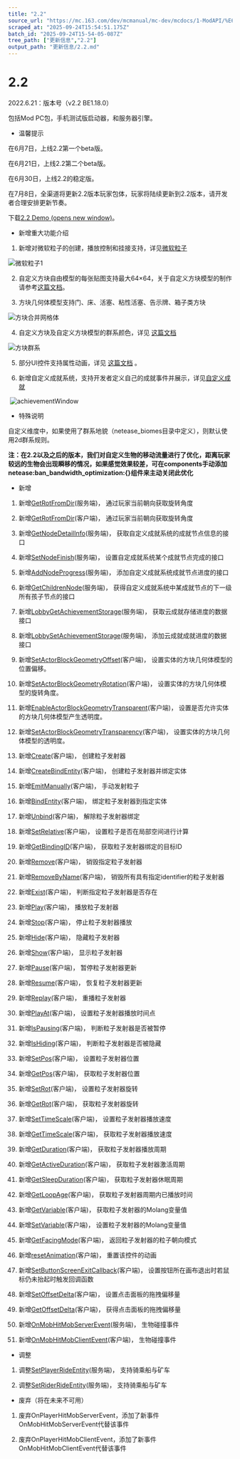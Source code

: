 ```yaml
---
title: "2.2"
source_url: "https://mc.163.com/dev/mcmanual/mc-dev/mcdocs/1-ModAPI/%E6%9B%B4%E6%96%B0%E4%BF%A1%E6%81%AF/2.2.html"
scraped_at: "2025-09-24T15:54:51.175Z"
batch_id: "2025-09-24T15-54-05-087Z"
tree_path: ["更新信息","2.2"]
output_path: "更新信息/2.2.md"
---
```


#  2.2

2022.6.21：版本号（v2.2 BE1.18.0）

包括Mod PC包，手机测试版启动器，和服务器引擎。

*   温馨提示

在6月7日，上线2.2第一个beta版。

在6月21日，上线2.2第二个beta版。

在6月30日，上线2.2的稳定版。

在7月8日，全渠道将更新2.2版本玩家包体，玩家将陆续更新到2.2版本，请开发者合理安排更新节奏。

下载[2.2 Demo (opens new window)](https://g79.gdl.netease.com/2.2BetaDemoV4.zip)。

*   新增重大功能介绍

1.  新增对微软粒子的创建，播放控制和挂接支持，详见[微软粒子](/接口/特效/微软粒子)

![微软粒子1](https://mc.163.com/dev/mcmanual/mc-dev/assets/img/wrlz.4930d11b.gif)

2.  自定义方块自由模型的每张贴图支持最大64×64，关于自定义方块模型的制作请参考[这篇文档](https://mc.163.com/dev/mcmanual/mc-dev/mcguide/20-玩法开发/15-自定义游戏内容/2-自定义方块/5-自定义方块模型.html)。
    
3.  方块几何体模型支持门、床、活塞、粘性活塞、告示牌、箱子类方块
    

![方块合并网格体](https://mc.163.com/dev/mcmanual/mc-dev/assets/img/fkhewgt.1527fdb2.png)

4.  自定义方块及自定义方块模型的群系颜色，详见 [这篇文档](https://mc.163.com/dev/mcmanual/mc-dev/mcguide/20-玩法开发/15-自定义游戏内容/2-自定义方块/2-功能.html#自定义方块及自定义方块模型的群系颜色\(2.2beta版本内容\))

![方块群系](https://mc.163.com/dev/mcmanual/mc-dev/assets/img/fkqx.7bb763d7.png)

5.  部分UI控件支持属性动画，详见 [这篇文档](https://mc.163.com/dev/mcmanual/mc-dev/mcguide/18-界面与交互/19-控件属性动画.html) 。
    
6.  新增自定义成就系统，支持开发者定义自己的成就事件并展示，详见[自定义成就](https://mc.163.com/dev/mcmanual/mc-dev/mcguide/20-玩法开发/15-自定义游戏内容/16-自定义成就系统.html)
    

​ ![achievementWindow](https://mc.163.com/dev/mcmanual/mc-dev/assets/img/achievementWindow.c15bf8ba.png)

*   特殊说明

自定义维度中，如果使用了群系地貌（netease\_biomes目录中定义），则默认使用2d群系规则。

**注：在2.2以及之后的版本，我们对自定义生物的移动流量进行了优化，距离玩家较远的生物会出现瞬移的情况，如果感觉效果较差，可在components手动添加netease:ban\_bandwidth\_optimization:{}组件来主动关闭此优化**

*   新增

1.  新增[GetRotFromDir](/接口/通用/数学#getrotfromdir)(服务端)， 通过玩家当前朝向获取旋转角度
    
2.  新增[GetRotFromDir](/接口/通用/数学#getrotfromdir)(客户端)， 通过玩家当前朝向获取旋转角度
    
3.  新增[GetNodeDetailInfo](/接口/自定义UI/自定义成就系统#getnodedetailinfo)(服务端)， 获取自定义成就系统的成就节点信息的接口
    
4.  新增[SetNodeFinish](/接口/自定义UI/自定义成就系统#setnodefinish)(服务端)， 设置自定成就系统某个成就节点完成的接口
    
5.  新增[AddNodeProgress](/接口/自定义UI/自定义成就系统#addnodeprogress)(服务端)， 添加自定义成就系统成就节点进度的接口
    
6.  新增[GetChildrenNode](/接口/自定义UI/自定义成就系统#getchildrennode)(服务端)， 获得自定义成就系统中某成就节点的下一级所有孩子节点的接口
    
7.  新增[LobbyGetAchievementStorage](/接口/成就#lobbygetachievementstorage)(服务端)， 获取云成就存储进度的数据接口
    
8.  新增[LobbySetAchievementStorage](/接口/成就#lobbysetachievementstorage)(服务端)， 添加云成就成就进度的数据接口
    
9.  新增[SetActorBlockGeometryOffset](/接口/方块/方块几何体模型#setactorblockgeometryoffset)(客户端)， 设置实体的方块几何体模型的位置偏移。
    
10.  新增[SetActorBlockGeometryRotation](/接口/方块/方块几何体模型#setactorblockgeometryrotation)(客户端)， 设置实体的方块几何体模型的旋转角度。
     
11.  新增[EnableActorBlockGeometryTransparent](/接口/方块/方块几何体模型#enableactorblockgeometrytransparent)(客户端)， 设置是否允许实体的方块几何体模型产生透明度。
     
12.  新增[SetActorBlockGeometryTransparency](/接口/方块/方块几何体模型#setactorblockgeometrytransparency)(客户端)， 设置实体的方块几何体模型的透明度。
     
13.  新增[Create](/接口/特效/微软粒子#create)(客户端)， 创建粒子发射器
     
14.  新增[CreateBindEntity](/接口/特效/微软粒子#createbindentity)(客户端)， 创建粒子发射器并绑定实体
     
15.  新增[EmitManually](/接口/特效/微软粒子#emitmanually)(客户端)， 手动发射粒子
     
16.  新增[BindEntity](/接口/特效/微软粒子#bindentity)(客户端)， 绑定粒子发射器到指定实体
     
17.  新增[Unbind](/接口/特效/微软粒子#unbind)(客户端)， 解除粒子发射器绑定
     
18.  新增[SetRelative](/接口/特效/微软粒子#setrelative)(客户端)， 设置粒子是否在局部空间进行计算
     
19.  新增[GetBindingID](/接口/特效/微软粒子#getbindingid)(客户端)， 获取粒子发射器绑定的目标ID
     
20.  新增[Remove](/接口/特效/微软粒子#remove)(客户端)， 销毁指定粒子发射器
     
21.  新增[RemoveByName](/接口/特效/微软粒子#removebyname)(客户端)， 销毁所有具有指定identifier的粒子发射器
     
22.  新增[Exist](/接口/特效/微软粒子#exist)(客户端)， 判断指定粒子发射器是否存在
     
23.  新增[Play](/接口/特效/微软粒子#play)(客户端)， 播放粒子发射器
     
24.  新增[Stop](/接口/特效/微软粒子#stop)(客户端)， 停止粒子发射器播放
     
25.  新增[Hide](/接口/特效/微软粒子#hide)(客户端)， 隐藏粒子发射器
     
26.  新增[Show](/接口/特效/微软粒子#show)(客户端)， 显示粒子发射器
     
27.  新增[Pause](/接口/特效/微软粒子#pause)(客户端)， 暂停粒子发射器更新
     
28.  新增[Resume](/接口/特效/微软粒子#resume)(客户端)， 恢复粒子发射器更新
     
29.  新增[Replay](/接口/特效/微软粒子#replay)(客户端)， 重播粒子发射器
     
30.  新增[PlayAt](/接口/特效/微软粒子#playat)(客户端)， 设置粒子发射器播放时间点
     
31.  新增[IsPausing](/接口/特效/微软粒子#ispausing)(客户端)， 判断粒子发射器是否被暂停
     
32.  新增[IsHiding](/接口/特效/微软粒子#ishiding)(客户端)， 判断粒子发射器是否被隐藏
     
33.  新增[SetPos](/接口/特效/微软粒子#setpos)(客户端)， 设置粒子发射器位置
     
34.  新增[GetPos](/接口/特效/微软粒子#getpos)(客户端)， 获取粒子发射器位置
     
35.  新增[SetRot](/接口/特效/微软粒子#setrot)(客户端)， 设置粒子发射器旋转
     
36.  新增[GetRot](/接口/特效/微软粒子#getrot)(客户端)， 获取粒子发射器旋转
     
37.  新增[SetTimeScale](/接口/特效/微软粒子#settimescale)(客户端)， 设置粒子发射器播放速度
     
38.  新增[GetTimeScale](/接口/特效/微软粒子#gettimescale)(客户端)， 获取粒子发射器播放速度
     
39.  新增[GetDuration](/接口/特效/微软粒子#getduration)(客户端)， 获取粒子发射器播放周期
     
40.  新增[GetActiveDuration](/接口/特效/微软粒子#getactiveduration)(客户端)， 获取粒子发射器激活周期
     
41.  新增[GetSleepDuration](/接口/特效/微软粒子#getsleepduration)(客户端)， 获取粒子发射器休眠周期
     
42.  新增[GetLoopAge](/接口/特效/微软粒子#getloopage)(客户端)， 获取粒子发射器周期内已播放时间
     
43.  新增[GetVariable](/接口/特效/微软粒子#getvariable)(客户端)， 获取粒子发射器的Molang变量值
     
44.  新增[SetVariable](/接口/特效/微软粒子#setvariable)(客户端)， 设置粒子发射器的Molang变量值
     
45.  新增[GetFacingMode](/接口/特效/微软粒子#getfacingmode)(客户端)， 返回粒子发射器的粒子朝向模式
     
46.  新增[resetAnimation](/接口/自定义UI/UI控件#resetanimation)(客户端)， 重置该控件的动画
     
47.  新增[SetButtonScreenExitCallback](/接口/自定义UI/UI控件#setbuttonscreenexitcallback)(客户端)， 设置按钮所在画布退出时若鼠标仍未抬起时触发回调函数
     
48.  新增[SetOffsetDelta](/接口/自定义UI/UI控件#setoffsetdelta)(客户端)， 设置点击面板的拖拽偏移量
     
49.  新增[GetOffsetDelta](/接口/自定义UI/UI控件#getoffsetdelta)(客户端)， 获得点击面板的拖拽偏移量
     
50.  新增[OnMobHitMobServerEvent](/事件/实体#onmobhitmobserverevent)(服务端)， 生物碰撞事件
     
51.  新增[OnMobHitMobClientEvent](/事件/实体#onmobhitmobclientevent)(客户端)， 生物碰撞事件
     

*   调整

1.  调整[SetPlayerRideEntity](/接口/玩家/行为#setplayerrideentity)(服务端)， 支持骑乘船与矿车
    
2.  调整[SetRiderRideEntity](/接口/实体/行为#setriderrideentity)(服务端)， 支持骑乘船与矿车
    

*   废弃（将在未来不可用）

1.  废弃OnPlayerHitMobServerEvent，添加了新事件OnMobHitMobServerEvent代替该事件
    
2.  废弃OnPlayerHitMobClientEvent，添加了新事件OnMobHitMobClientEvent代替该事件